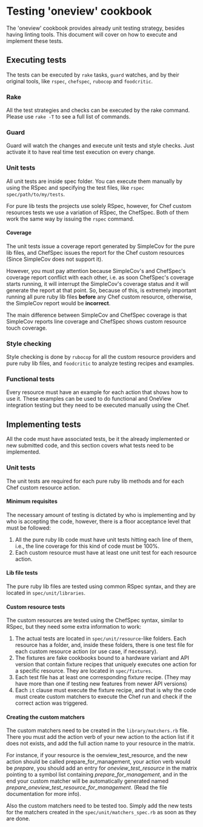 # Testing 'oneview' cookbook
The 'oneview' cookbook provides already unit testing strategy, besides having linting tools.
This document will cover on how to execute and implement these tests.

## Executing tests
The tests can be executed by `rake` tasks, `guard` watches, and by their original tools, like `rspec`, `chefspec`, `rubocop` and `foodcritic`.

### Rake
All the test strategies and checks can be executed by the rake command.
Please use `rake -T` to see a full list of commands.

### Guard
Guard will watch the changes and execute unit tests and style checks. Just activate it to have real time test execution on every change.

### Unit tests
All unit tests are inside spec folder. You can execute them manually by using the RSpec and specifying the test files, like `rspec spec/path/to/my/tests`.

For pure lib tests the projects use solely RSpec, however, for Chef custom resources tests we use a variation of RSpec, the ChefSpec. Both of them work the same way by issuing the `rspec` command.

#### Coverage
The unit tests issue a coverage report generated by SimpleCov for the pure lib files, and ChefSpec issues the report for the Chef custom resources (Since SimpleCov does not support it).

However, you must pay attention because SimpleCov's and ChefSpec's coverage report conflict with each other, i.e. as soon ChefSpec's coverage starts running, it will interrupt the SimpleCov's coverage status and it will generate the report at that point. So, because of this, is extremely important running all pure ruby lib files **before** any Chef custom resource, otherwise, the SimpleCov report would be **incorrect**.

The main difference between SimpleCov and ChefSpec coverage is that SimpleCov reports line coverage and ChefSpec shows custom resource touch coverage.

### Style checking
Style checking is done by `rubocop` for all the custom resource providers and pure ruby lib files, and `foodcritic` to analyze testing recipes and examples.

### Functional tests
Every resource must have an example for each action that shows how to use it. These examples can be used to do functional and OneView integration testing but they need to be executed manually using the Chef.

## Implementing tests
All the code must have associated tests, be it the already implemented or new submitted code, and this section covers what tests need to be implemented.

### Unit tests
The unit tests are required for each pure ruby lib methods and for each Chef custom resource action.

#### Minimum requisites
The necessary amount of testing is dictated by who is implementing and by who is accepting the code, however, there is a floor acceptance level that must be followed:
  1. All the pure ruby lib code must have unit tests hitting each line of them, i.e., the line coverage for this kind of code must be 100%.
  2. Each custom resource must have at least one unit test for each resource action.

#### Lib file tests
The pure ruby lib files are tested using common RSpec syntax, and they are located in `spec/unit/libraries`.

#### Custom resource tests
The custom resources are tested using the ChefSpec syntax, similar to RSpec, but they need some extra information to work:
  1. The actual tests are located in `spec/unit/resource`-like folders. Each resource has a folder, and, inside these folders, there is one test file for each custom resource action (or use case, if necessary).
  2. The fixtures are fake cookbooks bound to a hardware variant and API version that contain fixture recipes that uniquely executes one action for a specific resource. They are located in `spec/fixtures`.
  3. Each test file has at least one corresponding fixture recipe. (They may have more than one if testing new features from newer API versions)
  4. Each `it` clause must execute the fixture recipe, and that is why the code must create custom matchers to execute the Chef run and check if the correct action was triggered.

#### Creating the custom matchers
The custom matchers need to be created in the `library/matchers.rb` file. There you must add the action verb of your new action to the action list if it does not exists, and add the full action name to your resource in the matrix.

For instance, if your resource is the oenview_test_resource, and the new action should be called prepare_for_management, your action verb would be _prepare_, you should add an entry for _oneview_test_resource_ in the matrix pointing to a symbol list containing _prepare_for_management_, and in the end your custom matcher will be automatically generated named _prepare_oneview_test_resource_for_management_. (Read the file documentation for more info).

Also the custom matchers need to be tested too. Simply add the new tests for the matchers created in the `spec/unit/matchers_spec.rb` as soon as they are done.
